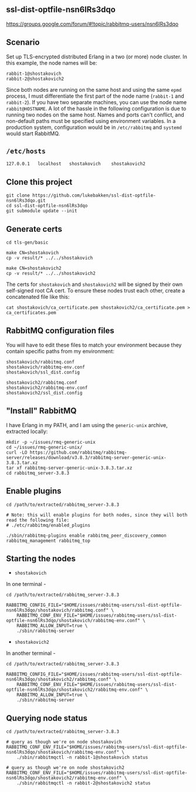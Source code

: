 ## ssl-dist-optfile-nsn6lRs3dqo
https://groups.google.com/forum/#!topic/rabbitmq-users/nsn6lRs3dqo

## Scenario

Set up TLS-encrypted distributed Erlang in a two (or more) node cluster. In this example, the node names will be:

```
rabbit-1@shostakovich
rabbit-2@shostakovich2
```

Since both nodes are running on the same host and using the same `epmd` process, I must differentiate the first part of the node name (`rabbit-1` and `rabbit-2`). If you have two separate machines, you can use the node name `rabbit@HOSTNAME`. A lot of the hassle in the following configuration is due to running two nodes on the same host. Names and ports can't conflict, and non-default paths must be specified using environment variables. In a production system, configuration would be in `/etc/rabbitmq` and `systemd` would start RabbitMQ.

## `/etc/hosts`

```
127.0.0.1	localhost	shostakovich    shostakovich2
```

## Clone this project

```
git clone https://github.com/lukebakken/ssl-dist-optfile-nsn6lRs3dqo.git
cd ssl-dist-optfile-nsn6lRs3dqo
git submodule update --init
```

## Generate certs

```
cd tls-gen/basic

make CN=shostakovich
cp -v result/* ../../shostakovich

make CN=shostakovich2
cp -v result/* ../../shostakovich2
```

The certs for `shostakovich` and `shostakovich2` will be signed by their own self-signed root CA cert. To ensure these nodes trust each other, create a concatenated file like this:

```
cat shostakovich/ca_certificate.pem shostakovich2/ca_certificate.pem > ca_certificates.pem
```

## RabbitMQ configuration files

You will have to edit these files to match your environment because they contain specific paths from my environment:

```
shostakovich/rabbitmq.conf
shostakovich/rabbitmq-env.conf
shostakovich/ssl_dist.config

shostakovich2/rabbitmq.conf
shostakovich2/rabbitmq-env.conf
shostakovich2/ssl_dist.config
```

## "Install" RabbitMQ

I have Erlang in my PATH, and I am using the `generic-unix` archive, extracted locally:

```
mkdir -p ~/issues/rmq-generic-unix
cd ~/issues/rmq-generic-unix/
curl -LO https://github.com/rabbitmq/rabbitmq-server/releases/download/v3.8.3/rabbitmq-server-generic-unix-3.8.3.tar.xz
tar xf rabbitmq-server-generic-unix-3.8.3.tar.xz
cd rabbitmq_server-3.8.3
```

## Enable plugins

```
cd /path/to/extracted/rabbitmq_server-3.8.3

# Note: this will enable plugins for both nodes, since they will both read the following file:
# ./etc/rabbitmq/enabled_plugins

./sbin/rabbitmq-plugins enable rabbitmq_peer_discovery_common rabbitmq_management rabbitmq_top
```

## Starting the nodes

* `shostakovich`

In one terminal -

```
cd /path/to/extracted/rabbitmq_server-3.8.3

RABBITMQ_CONFIG_FILE="$HOME/issues/rabbitmq-users/ssl-dist-optfile-nsn6lRs3dqo/shostakovich/rabbitmq.conf" \
    RABBITMQ_CONF_ENV_FILE="$HOME/issues/rabbitmq-users/ssl-dist-optfile-nsn6lRs3dqo/shostakovich/rabbitmq-env.conf" \
    RABBITMQ_ALLOW_INPUT=true \
    ./sbin/rabbitmq-server
```

* `shostakovich2`

In another terminal -

```
cd /path/to/extracted/rabbitmq_server-3.8.3

RABBITMQ_CONFIG_FILE="$HOME/issues/rabbitmq-users/ssl-dist-optfile-nsn6lRs3dqo/shostakovich2/rabbitmq.conf" \
    RABBITMQ_CONF_ENV_FILE="$HOME/issues/rabbitmq-users/ssl-dist-optfile-nsn6lRs3dqo/shostakovich2/rabbitmq-env.conf" \
    RABBITMQ_ALLOW_INPUT=true \
    ./sbin/rabbitmq-server
```

## Querying node status

```
cd /path/to/extracted/rabbitmq_server-3.8.3

# query as though we're on node shostakovich
RABBITMQ_CONF_ENV_FILE="$HOME/issues/rabbitmq-users/ssl-dist-optfile-nsn6lRs3dqo/shostakovich/rabbitmq-env.conf" \
    ./sbin/rabbitmqctl -n rabbit-1@shostakovich status

# query as though we're on node shostakovich2
RABBITMQ_CONF_ENV_FILE="$HOME/issues/rabbitmq-users/ssl-dist-optfile-nsn6lRs3dqo/shostakovich2/rabbitmq-env.conf" \
    ./sbin/rabbitmqctl -n rabbit-2@shostakovich2 status
```
